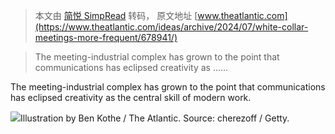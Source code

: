 > 本文由 [简悦 SimpRead](http://ksria.com/simpread/) 转码， 原文地址 [www.theatlantic.com](https://www.theatlantic.com/ideas/archive/2024/07/white-collar-meetings-more-frequent/678941/)

> The meeting-industrial complex has grown to the point that communications has eclipsed creativity as ......

The meeting-industrial complex has grown to the point that communications has eclipsed creativity as the central skill of modern work.

![](https://cdn.theatlantic.com/thumbor/TQ_exrdevh4qTqiQUtaehOhGg74=/0x0:2000x1125/960x540/media/img/mt/2024/07/meetings2/original.gif)Illustration by Ben Kothe / The Atlantic. Source: cherezoff / Getty.
